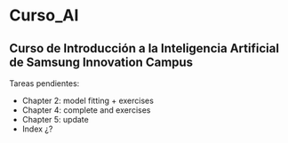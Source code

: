 # Curso_AI

## Curso de Introducción a la Inteligencia Artificial de Samsung Innovation Campus

Tareas pendientes:
 - Chapter 2: model fitting + exercises
 - Chapter 4: complete and exercises
 - Chapter 5: update
 - Index ¿?